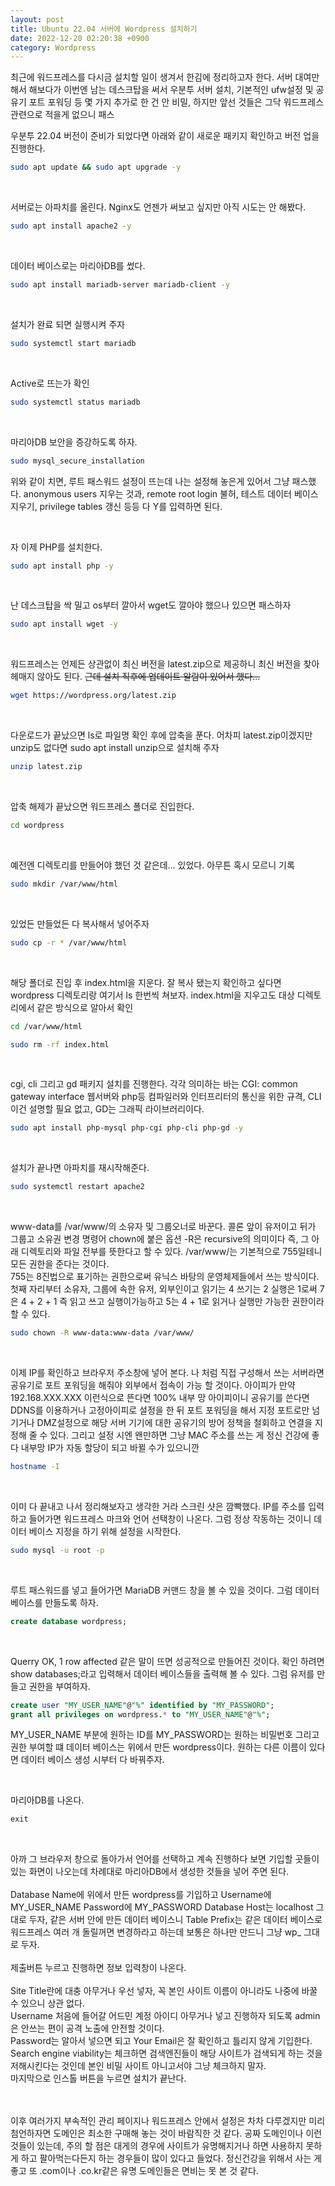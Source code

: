 ```yaml
---
layout: post
title: Ubuntu 22.04 서버에 Wordpress 설치하기
date: 2022-12-20 02:20:38 +0900
category: Wordpress
---
```


최근에 워드프레스를 다시금 설치할 일이 생겨서 한김에 정리하고자 한다.
서버 대여만 해서 해보다가 이번엔 남는 데스크탑을 써서 우분투 서버 설치, 기본적인 ufw설정 및 공유기 포트 포워딩 등 몇 가지 추가로 한 건 안 비밀, 하지만 앞선 것들은 그닥 워드프레스 관련으로 적을게 없으니 패스<br />

우분투 22.04 버전이 준비가 되었다면 아래와 같이 새로운 패키지 확인하고 버전 업을 진행한다.

```sh
sudo apt update && sudo apt upgrade -y
```

<br />

서버로는 아파치를 올린다. Nginx도 언젠가 써보고 싶지만 아직 시도는 안 해봤다.

```sh
sudo apt install apache2 -y
```

<br />

데이터 베이스로는 마리아DB를 썼다.

```sh
sudo apt install mariadb-server mariadb-client -y
```

<br />

설치가 완료 되면 실행시켜 주자

```sh
sudo systemctl start mariadb
```

<br />

Active로 뜨는가 확인

```sh
sudo systemctl status mariadb
```

<br />

마리아DB 보안을 증강하도록 하자.

```sh
sudo mysql_secure_installation
```

위와 같이 치면, 루트 패스워드 설정이 뜨는데 나는 설정해 놓은게 있어서 그냥 패스했다. 
anonymous users 지우는 것과, remote root login 불허, 테스트 데이터 베이스 지우기, privilege tables 갱신 등등 다 Y를 입력하면 된다.

<br />

자 이제 PHP를 설치한다.

```sh
sudo apt install php -y
```

<br />

난 데스크탑을 싹 밀고 os부터 깔아서 wget도 깔아야 했으나 있으면 패스하자

```sh
sudo apt install wget -y
```

<br />

워드프레스는 언제든 상관없이 최신 버전을 latest.zip으로 제공하니 최신 버전을 찾아 헤매지 않아도 된다.
~~근데 설치 직후에 업데이트 알람이 있어서 했다...~~

```sh
wget https://wordpress.org/latest.zip
```

<br />

다운로드가 끝났으면 ls로 파일명 확인 후에 압축을 푼다. 어차피 latest.zip이겠지만<br/> unzip도 없다면 sudo apt install unzip으로 설치해 주자 

```sh
unzip latest.zip
```

<br />

압축 해제가 끝났으면 워드프레스 폴더로 진입한다.

```sh
cd wordpress
```

<br />

예전엔 디렉토리를 만들어야 했던 것 같은데... 있었다. 아무튼 혹시 모르니 기록

```sh
sudo mkdir /var/www/html
```

<br />

있었든 만들었든 다 복사해서 넣어주자

```sh
sudo cp -r * /var/www/html
```

<br />

해당 폴더로 진입 후 index.html을 지운다. 잘 복사 됐는지 확인하고 싶다면 wordpress 디렉토리랑 여기서 ls 한번씩 쳐보자. index.html을 지우고도 대상 디렉토리에서 같은 방식으로 알아서 확인

```sh
cd /var/www/html
```

```sh
sudo rm -rf index.html
```

<br />

cgi, cli 그리고 gd 패키지 설치를 진행한다.
각각 의미하는 바는 CGI: common gateway interface 웹서버와 php등 컴파일러와 인터프리터의 통신을 위한 규격, CLI 이건 설명할 필요 없고, GD는 그래픽 라이브러리이다.

```sh
sudo apt install php-mysql php-cgi php-cli php-gd -y
```

<br />

설치가 끝나면 아파치를 재시작해준다.

```sh
sudo systemctl restart apache2
```

<br />

www-data를 /var/www/의 소유자 및 그룹오너로 바꾼다. 콜론 앞이 유저이고 뒤가 그룹고 소유권 변경 명령어 chown에 붙은 옵션 -R은 recursive의 의미이다 즉, 그 아래 디렉토리와 파일 전부를 뜻한다고 할 수 있다.
/var/www/는 기본적으로 755일테니 모든 권한을 준다는 것이다.<br/>
755는 8진법으로 표기하는 권한으로써 유닉스 바탕의 운영체제들에서 쓰는 방식이다.
첫째 자리부터 소유자, 그룹에 속한 유저, 외부인이고 읽기는 4 쓰기는 2 실행은 1로써
7은 4 + 2 + 1 즉 읽고 쓰고 실행이가능하고 5는 4 + 1로 읽거나 실행만 가능한 권한이라 할 수 있다.

```sh
sudo chown -R www-data:www-data /var/www/
```

<br />

이제 IP를 확인하고 브라우저 주소창에 넣어 본다. 나 처럼 직접 구성해서 쓰는 서버라면 공유기로 포트 포워딩을 해줘야 외부에서 접속이 가능 할 것이다. 아이피가 만약 192.168.XXX.XXX 이런식으로 뜬다면 100% 내부 망 아이피이니 공유기를 쓴다면 DDNS를 이용하거나 고정아이피로 설정을 한 뒤 포트 포워딩을 해서 지정 포트로만 넘기거나 DMZ설정으로 해당 서버 기기에 대한 공유기의 방어 정책을 철회하고 연결을 지정해 줄 수 있다. 그리고 설정 시엔 왠만하면 그냥 MAC 주소를 쓰는 게 정신 건강에 좋다 내부망 IP가 자동 할당이 되고 바뀔 수가 있으니깐

```sh
hostname -I
```

<br />

이미 다 끝내고 나서 정리해보자고 생각한 거라 스크린 샷은 깜빡했다.
IP를 주소를 입력하고 들어가면 워드프레스 마크와 언어 선택창이 나온다.
그럼 정상 작동하는 것이니 데이터 베이스 지정을 하기 위해 설정을 시작한다.

```sh
sudo mysql -u root -p
```

<br />

루트 패스워드를 넣고 들어가면 MariaDB 커맨드 창을 볼 수 있을 것이다. 그럼 데이터 베이스를 만들도록 하자.

```sql
create database wordpress;
```

<br />

Querry OK, 1 row affected 같은 말이 뜨면 성공적으로 만들어진 것이다. 확인 하려면 show databases;라고 입력해서 데이터 베이스들을 출력해 볼 수 있다. 그럼 유저를 만들고 권한을 부여하자.

```sql
create user "MY_USER_NAME"@"%" identified by "MY_PASSWORD";
grant all privileges on wordpress.* to "MY_USER_NAME"@"%";
```

MY_USER_NAME 부분에 원하는 ID를 MY_PASSWORD는 원하는 비밀번호 그리고 권한 부여할 떄 데이터 베이스는 위에서 만든 wordpress이다. 원하는 다른 이름이 있다면 데이터 베이스 생성 시부터 다 바꿔주자.

<br />

마리아DB를 나온다.

```sql
exit
```

<br />

아까 그 브라우저 창으로 돌아가서 언어를 선택하고 계속 진행하다 보면 기입할 곳들이 있는 화면이 나오는데 차례대로 마리아DB에서 생성한 것들을 넣어 주면 된다.<br/><br/>
Database Name에 위에서 만든 wordpress를 기입하고
Username에 MY_USER_NAME
Password에 MY_PASSWORD
Database Host는 localhost 그대로 두자, 같은 서버 안에 만든 데이터 베이스니
Table Prefix는 같은 데이터 베이스로 워드프레스 여러 개 돌릴꺼면 변경하라고 하는데 보통은 하나만 만드니 그냥 wp_ 그대로 두자.<br/><br/>
제출버튼 누르고 진행하면 정보 입력창이 나온다.<br/><br/>
Site Title란에 대충 아무거나 우선 넣자, 꼭 본인 사이트 이름이 아니라도 나중에 바꿀 수 있으니 상관 없다.<br/>
Username 처음에 들어갈 어드민 계정 아이디 아무거나 넣고 진행하자 되도록 admin은 안쓰는 편이 공격 노출에 안전할 것이다.<br/>
Password는 알아서 넣으면 되고 Your Email은 잘 확인하고 틀리지 않게 기입한다.
Search engine viability는 체크하면 검색엔진들이 해당 사이트가 검색되게 하는 것을 저해시킨다는 것인데 본인 비밀 사이트 아니고서야 그냥 체크하지 말자.<br/>
마지막으로 인스톨 버튼을 누르면 설치가 끝난다.<br/><br/><br/>

이후 여러가지 부속적인 관리 페이지나 워드프레스 안에서 설정은 차차 다루겠지만 미리 첨언하자면 도메인은 최소한 구매해 놓는 것이 바람직한 것 같다.
공짜 도메인이나 이런 것들이 있는데, 주의 할 점은 대게의 경우에 사이트가 유명해지거나 하면 사용하지 못하게 하고 팔아먹는다든지 하는 경우들이 많이 있다고 들었다.
정신건강을 위해서 사는 게 좋고 또 .com이나 .co.kr같은 유명 도메인들은 면비는 못 본 것 같다.

